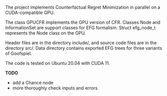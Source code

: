 The project implements Counterfactual Regret Minimization in parallel on a CUDA-compatible GPU.

The class GPUCFR implements the GPU version of CFR. Classes Node and InformationSet are support classes for EFG formalism. Struct efg_node_t represents the Node class on the GPU. 

Header files are in the directory include/, and source code files are in the directory src/. Data directory contains exported EFG trees for three variants of Goofspiel.

The code is tested on Ubuntu 20.04 with CUDA 11.

**TODO** 
- add a Chance node
- more thoroughly check inputs and errors